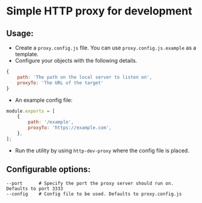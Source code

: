 # Simple HTTP proxy for development

## Usage:

-   Create a `proxy.config.js` file. You can use `proxy.config.js.example` as a template.
-   Configure your objects with the following details.

```js
{
    path: 'The path on the local server to listen on',
    proxyTo: 'The URL of the target'
}
```

-   An example config file:

```js
module.exports = [
    {
        path: '/example',
        proxyTo: 'https://example.com',
    },
];
```

-   Run the utility by using `http-dev-proxy` where the config file is placed.

## Configurable options:

```
--port      # Specify the port the proxy server should run on. Defaults to port 3333
--config    # Config file to be used. Defaults to proxy.config.js
```
